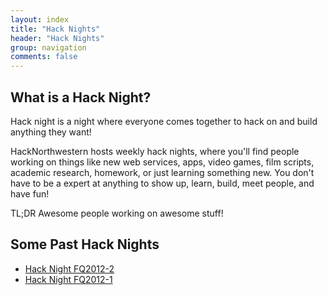 ```yaml
---
layout: index
title: "Hack Nights"
header: "Hack Nights"
group: navigation
comments: false
---
```


## What is a Hack Night?

Hack night is a night where everyone comes together to hack on and build anything they want! 

HackNorthwestern hosts weekly hack nights, where you'll find people working on things like new web services, apps, video games, film scripts, academic research, homework, or just learning something new. You don't have to be a expert at anything to show up, learn, build, meet people, and have fun!

TL;DR Awesome people working on awesome stuff!

## Some Past Hack Nights

- [Hack Night FQ2012-2](https://www.facebook.com/events/101669393326511/?)
- [Hack Night FQ2012-1](https://www.facebook.com/events/278666062251087/)
